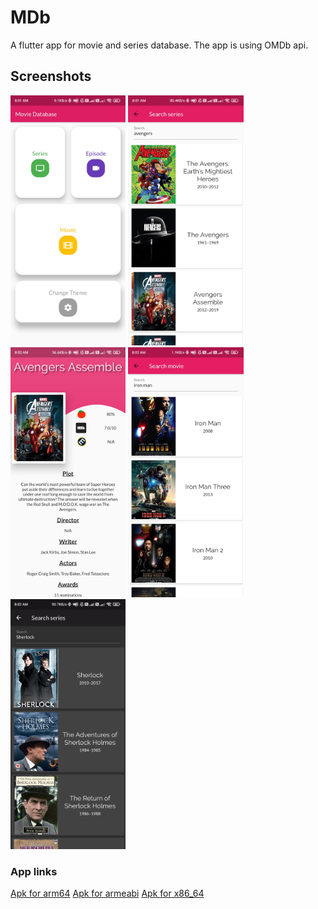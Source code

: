 # MDb

A flutter app for movie and series database.
The app is using OMDb api.

## Screenshots

<img src="screenshots/1.jpg" height="400px">
<img src="screenshots/2.jpg" height="400px">
<img src="screenshots/3.jpg" height="400px">
<img src="screenshots/4.jpg" height="400px">
<img src="screenshots/5.jpg" height="400px">

### App links
[Apk for arm64](app-arm64-v8a-release.apk)
[Apk for armeabi](app-armeabi-v7a-release.apk)
[Apk for x86_64](app-x86_64-release.apk)
